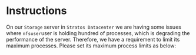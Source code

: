 # Instructions

On our `Storage` server in `Stratos Datacenter` we are having some issues where `nfsuser`user is holding hundred of processes, which is degrading the 
performance of the server. Therefore, we have a requirement to limit its maximum processes. Please set its maximum process limits as below:
